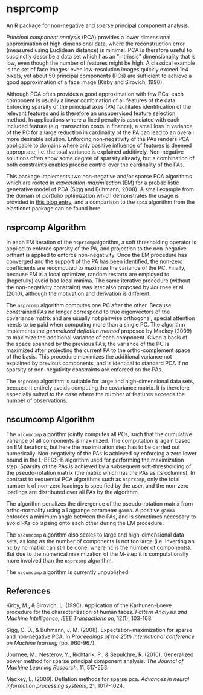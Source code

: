 nsprcomp
========

An R package for non-negative and sparse principal component analysis.

_Principal component analysis_ (PCA) provides a lower dimensional
approximation of high-dimensional data, where the reconstruction error
(measured using Euclidean distance) is minimal. PCA is therefore
useful to succinctly describe a data set which has an "intrinsic"
dimensionality that is low, even though the number of features might
be high. A classical example is the set of face images: even low-resolution
images quickly exceed 1e4 pixels, yet about 50 principal components
(PCs) are sufficient to achieve a good approximation of a face image
(Kirby and Sirovich, 1990).

Although PCA often provides a good approximation with few PCs, each
component is usually a linear combination of all features of the
data. Enforcing sparsity of the principal axes (PA) facilitates
identification of the relevant features and is therefore an
unsupervised feature selection method. In applications where a fixed
penalty is associated with each included feature (e.g. transaction
costs in finance), a small loss in variance of the PC for a large
reduction in cardinality of the PA can lead to an overall more
desirable solution. Enforcing non-negativity of the PAs
renders PCA applicable to domains where only positive influence of
features is deemed appropriate, i.e. the total variance is explained
additively. Non-negative solutions often show some degree of sparsity
already, but a combination of both constraints enables precise control
over the cardinality of the PAs.

This package implements two non-negative and/or sparse PCA algorithms
which are rooted in _expectation-maximization_ (EM) for a
probabilistic generative model of PCA (Sigg and Buhmann, 2008). A
small example from the domain of portfolio optimization which
demonstrates the usage is provided in [this blog
entry](http://sigg-iten.ch/learningbits/2013/05/27/nsprcomp-is-on-cran/), and
a comparison to the `spca` algorithm from the elasticnet package can be found
here.

nsprcomp Algorithm
-------------------------

In each EM iteration of the `nsprcomp`algorithm, a soft thresholding
operator is applied to enforce sparsity of the PA, and projection to
the non-negative orthant is applied to enforce non-negativity.  Once
the EM procedure has converged and the support of the PA has been
identified, the non-zero coefficients are recomputed to maximize the
variance of the PC. Finally, because EM is a local optimizer, random
restarts are employed to (hopefully) avoid bad local minima. The same
iterative procedure (without the non-negativity constraint) was later also
proposed by Journee et al. (2010), although the motivation and
derivation is different.

The `nsprcomp` algorithm computes one PC after the other. Because
constrained PAs no longer correspond to true eigenvectors of the
covariance matrix and are usually not pairwise orthogonal, special
attention needs to be paid when computing more than a single PC. The
algorithm implements the _generalized deflation method_ proposed by
Mackey (2009) to maximize the additional variance of each
component. Given a basis of the space spanned by the previous PAs, the
variance of the PC is maximized after projecting the current PA to the
ortho-complement space of the basis. This procedure maximizes the
additional variance not explained by previous components, and is
identical to standard PCA if no sparsity or non-negativity constraints
are enforced on the PAs.
  
The `nsprcomp` algorithm is suitable for large and high-dimensional
data sets, because it entirely avoids computing the covariance
matrix. It is therefore especially suited to the case where the number of
features exceeds the number of observations.

nscumcomp Algorithm
-------------------------

The `nscumcomp` algorithm jointly computes all PCs, such that the
cumulative variance of all components is maximized. The computation is
again based on EM iterations, but here the maximization step has to be
carried out numerically. Non-negativity of the PAs is achieved by
enforcing a zero lower bound in the L-BFGS-B algorithm used for
performing the maximization step. Sparsity of the PAs is achieved by a
subsequent soft-thresholding of the pseudo-rotation matrix (the matrix
which has the PAs as its columns). In contrast to sequential PCA
algorithms such as `nsprcomp`, only the total number `k` of non-zero
loadings is specified by the user, and the non-zero loadings are
distributed over all PAs by the algorithm.

The algorithm penalizes the divergence of the pseudo-rotation matrix
from ortho-normality using a Lagrange parameter `gamma`. A positive
`gamma` enforces a minimum angle between the PAs, and is sometimes
necessary to avoid PAs collapsing onto each other during the EM
procedure.

The `nscumcomp` algorithm also scales to large and high-dimensional
data sets, as long as the number of components is not too large
(i.e. inverting an nc by nc matrix can still be done, where nc is the
number of components). But due to the numerical maximization of the
M-step it is computationally more involved than the `nsprcomp`
algorithm.

The `nscumcomp` algorithm is currently unpublished.

References
-------------------------

Kirby, M., & Sirovich, L. (1990). Application of the Karhunen-Loeve procedure for the characterization of human faces. _Pattern Analysis and Machine Intelligence, IEEE Transactions on_, 12(1), 103-108.

Sigg, C. D., & Buhmann, J. M. (2008). Expectation-maximization for sparse and non-negative PCA. In _Proceedings of the 25th international conference on Machine learning_ (pp. 960-967).

Journee, M., Nesterov, Y., Richtarik, P., & Sepulchre, R. (2010). Generalized power method for sparse principal component analysis. _The Journal of Machine Learning Research_, 11, 517-553.

Mackey, L. (2009). Deflation methods for sparse pca. _Advances in neural information processing systems_, 21, 1017-1024.